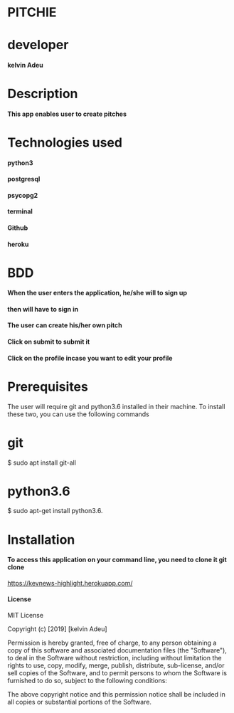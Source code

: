 # PITCHIE

# developer
#### kelvin Adeu

# Description
#### This app enables user to create pitches

# Technologies used
####  python3
####  postgresql
####  psycopg2
####  terminal
####  Github
####  heroku

# BDD
####  When the user enters the application, he/she will to sign up
####  then will have to sign in
#### The user can create his/her own pitch
#### Click on submit to submit it
#### Click on the profile incase you want to edit your profile

# Prerequisites
The user will require git and python3.6 installed in their machine. To install these two, you can use the following commands

# git
$ sudo apt install git-all

# python3.6
$ sudo apt-get install python3.6.

# Installation
#### To access this application on your command line, you need to clone it git clone
   https://kevnews-highlight.herokuapp.com/

#### License
MIT License

Copyright (c) [2019] [kelvin Adeu]

Permission is hereby granted, free of charge, to any person obtaining a copy
of this software and associated documentation files (the "Software"), to deal
in the Software without restriction, including without limitation the rights
to use, copy, modify, merge, publish, distribute, sub-license, and/or sell
copies of the Software, and to permit persons to whom the Software is
furnished to do so, subject to the following conditions:

The above copyright notice and this permission notice shall be included in all
copies or substantial portions of the Software.
